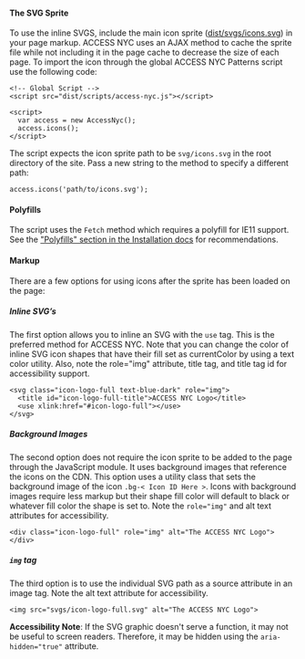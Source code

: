 #### The SVG Sprite

To use the inline SVGS, include the main icon sprite ([dist/svgs/icons.svg](https://github.com/CityOfNewYork/ACCESS-NYC-PATTERNS/tree/master/dist/svg/icons.svg)) in your page markup. ACCESS NYC uses an AJAX method to cache the sprite file while not including it in the page cache to decrease the size of each page. To import the icon through the global ACCESS NYC Patterns script use the following code:

    <!-- Global Script -->
    <script src="dist/scripts/access-nyc.js"></script>

    <script>
      var access = new AccessNyc();
      access.icons();
    </script>

The script expects the icon sprite path to be `svg/icons.svg` in the root directory of the site. Pass a new string to the method to specify a different path:

    access.icons('path/to/icons.svg');

#### Polyfills

The script uses the `Fetch` method which requires a polyfill for IE11 support. See the ["Polyfills" section in the Installation docs](/installation) for recommendations.

#### Markup

There are a few options for using icons after the sprite has been loaded on the page:

##### Inline SVG’s

The first option allows you to inline an SVG with the `use` tag. This is the preferred method for ACCESS NYC. Note that you can change the color of inline SVG icon shapes that have their fill set as currentColor by using a text color utility. Also, note the role="img" attribute, title tag, and title tag id for accessibility support.

    <svg class="icon-logo-full text-blue-dark" role="img">
      <title id="icon-logo-full-title">ACCESS NYC Logo</title>
      <use xlink:href="#icon-logo-full"></use>
    </svg>

##### Background Images

The second option does not require the icon sprite to be added to the page through the JavaScript module. It uses background images that reference the icons on the CDN. This option uses a utility class that sets the background image of the icon `.bg-< Icon ID Here >`. Icons with background images require less markup but their shape fill color will default to black or whatever fill color the shape is set to. Note the `role="img"` and alt text attributes for accessibility.

    <div class="icon-logo-full" role="img" alt="The ACCESS NYC Logo"></div>

##### `img` tag

The third option is to use the individual SVG path as a source attribute in an image tag. Note the alt text attribute for accessibility.

    <img src="svgs/icon-logo-full.svg" alt="The ACCESS NYC Logo">

**Accessibility Note**: If the SVG graphic doesn't serve a function, it may not be useful to screen readers. Therefore, it may be hidden using the `aria-hidden="true"` attribute.